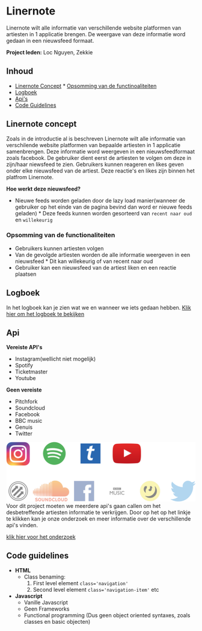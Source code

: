 # Linernote
Linernote wilt alle informatie van verschillende website platformen van artiesten in 1 applicatie brengen. De weergave van deze informatie word gedaan in een nieuwsfeed formaat.

**Project leden:** Loc Nguyen, Zekkie

## Inhoud
* [Linernote Concept](#linernote-concept)
        * [Opsomming van de functinoaliteiten](#opsomming-van-de-functinoaliteiten)
* [Logboek](#logboek)
* [Api's](#api)
* [Code Guidelines](#code-guidelines)

## Linernote concept
Zoals in de introductie al is beschreven Linernote wilt alle informatie van verschilende website platformen van bepaalde artiesten in 1 applicatie samenbrengen. Deze informatie word weergeven in een nieuwsfeedformaat zoals facebook. De gebruiker dient eerst de artiesten te volgen om deze in zijn/haar niewsfeed te zien. Gebruikers kunnen reageren en likes geven onder elke nieuwsfeed van de artiest. Deze reactie's en likes zijn binnen het platfrom Linernote.

**Hoe werkt deze nieuwsfeed?**
* Nieuwe feeds worden geladen door de lazy load manier(wanneer de gebruiker op het einde van de pagina bevind dan word er nieuwe feeds geladen)
        * Deze feeds kunnen worden gesorteerd van `recent naar oud` en `willekeurig`

### Opsomming van de functionaliteiten
* Gebruikers kunnen artiesten volgen
* Van de gevolgde artiesten worden de alle informatie weergeven in een nieuwsfeed
        * Dit kan willekeurig of van recent naar oud
* Gebruiker kan een nieuwsfeed van de artiest liken en een reactie plaatsen

## Logboek
In het logboek kan je zien wat we en wanneer we iets gedaan hebben. [Klik hier om het logboek te bekijken](https://docs.google.com/document/d/1ecozMUHAtfIAY_AT3nCICShaaCL3TvpFQxL60df6N6w/edit?usp=sharing)
## Api
**Vereiste API's**
*   Instagram(wellicht niet mogelijk)
*   Spotify
*   Ticketmaster
*   Youtube

**Geen vereiste**
*   Pitchfork
*   Soundcloud
*   Facebook
*   BBC music
*   Genuis
*   Twitter

![Api's](./images/README/apis.png)
Voor dit project moeten we meerdere api's gaan callen om het desbetreffende artiesten informatie te verkrijgen. Door op het op het linkje te klikken kan je onze onderzoek en meer informatie over de verschillende api's vinden.  

[klik hier voor het onderzoek](https://docs.google.com/document/d/1qSwu_EqZyPMEuGU0jxgUnqHFw8AXY1QPlf9dYNw61aA/edit?usp=sharing)


## Code guidelines
*   **HTML**
    *   Class benaming: 
        1.  First level element `class='navigation'`
        2.  Second level element `class='navigation-item'` etc
*   **Javascript**
    *   Vanille Javascript
    *   Geen Frameworks
    *   Functional programming (Dus geen object oriented syntaxes, zoals classes en basic objecten)
